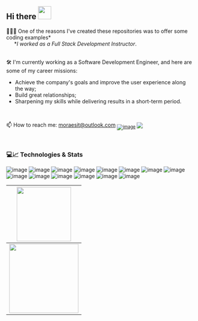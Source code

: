## Hi there <img src="https://64.media.tumblr.com/a77fe63f35eafbe14be38765babf1cb2/ec4eb63d77592970-8f/s1280x1920/cb3343c17d8b4e6010ca747520d078d3dba9ac25.gifv" width="35">

<!--
**moraeslucas/moraeslucas** is a ✨ _special_ ✨ repository because its `README.md` (this file) appears on your GitHub profile.

Here are some ideas to get you started:

- 👋 Hi there ...
- 🛠 I’m currently working on ...
- 💬 Ask me about ...
- 📫 How to reach me: ...
- 😄 Pronouns: ...
- ⚡ Fun fact: ...
-->

👨🏻‍💻 One of the reasons I've created these repositories was to offer some coding examples* 
<br>
  *_I worked as a Full Stack Development Instructor_.
<br>
<br>

🛠 I'm currently working as a Software Development Engineer, and here are some of my career missions:
-	Achieve the company's goals and improve the user experience along the way;
-	Build great relationships;
-	Sharpening my skills while delivering results in a short-term period.
<br>

📫 How to reach me: moraesit@outlook.com
<sub>
  [![image](https://img.shields.io/badge/-LinkedIn-blue?style=plastic-square&logo=Linkedin&logoColor=white)](https://www.linkedin.com/in/moraeslucas)
  <a href="https://wa.me/5551984211688" target="_blank">
      <img src="https://img.shields.io/badge/WhatsApp-6cb221?style=plastic-square&logo=whatsapp&logoColor=white"/>
  </a>
</sub>
<br>

<br>

### 💻📈 Technologies & Stats

![image](https://img.shields.io/badge/c%23-%23239120.svg?&style=for-the-badge&logo=c-sharp&logoColor=white)
![image](https://img.shields.io/badge/JavaScript-F7DF1E?style=for-the-badge&logo=javascript&logoColor=black)
![image](https://img.shields.io/badge/azure-%230072C6.svg?&style=for-the-badge&logo=azure-devops&logoColor=white)
![image](https://img.shields.io/badge/Azure_DevOps-0078D7?style=for-the-badge&logo=azure-devops&logoColor=white)
![image](https://img.shields.io/badge/Jira-0052CC?style=for-the-badge&logo=Jira&logoColor=white)
![image](https://img.shields.io/badge/Node.js-43853D?style=for-the-badge&logo=node.js&logoColor=white)
![image](https://img.shields.io/badge/React-20232A?style=for-the-badge&logo=react&logoColor=61DAFB)
![image](https://img.shields.io/badge/.NET-512BD4?style=for-the-badge&logo=dotnet&logoColor=white)
![image](https://img.shields.io/badge/HTML5-E34F26?style=for-the-badge&logo=html5&logoColor=white)
![image](https://img.shields.io/badge/CSS3-1572B6?style=for-the-badge&logo=css3&logoColor=white)
![image](https://img.shields.io/badge/Microsoft_SQL_Server-CC2927?style=for-the-badge&logo=microsoft-sql-server&logoColor=white)
![image](https://img.shields.io/badge/Docker-2496ED?style=for-the-badge&logo=docker&logoColor=white)
![image](https://img.shields.io/badge/-Hackerrank-29B35B?style=for-the-badge&logo=HackerRank&logoColor=white)
![image](https://img.shields.io/badge/Git-F05032?style=for-the-badge&logo=git&logoColor=white)

<!-- GitHub Stats -->
| <img height="145em" src="https://github-readme-stats.vercel.app/api?username=moraeslucas&show_icons=true&include_all_commits=true&hide_border=true&hide=issues,contribs"/> |
| :---: |
| <img height="185em" src="https://github-readme-stats.vercel.app/api/top-langs/?username=moraeslucas&layout=compact&langs_count=8&hide_border=true&hide=COBOL"/> |
